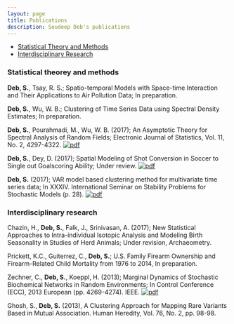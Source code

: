 ```yaml
---
layout: page
title: Publications
description: Soudeep Deb's publications
---
```


<div class="navbar">
    <div class="navbar-inner">
        <ul class="nav">
            <li><a href="#articles">Statistical Theory and Methods</a></li>
            <li><a href="#others">Interdisciplinary Research</a></li>
        </ul>
    </div>
</div>


### <a name="articles"></a>Statistical theorey and methods

**Deb, S.**, Tsay, R. S.; Spatio-temporal Models with Space-time Interaction and Their Applications to Air Pollution Data; In preparation. 

**Deb, S.**, Wu, W. B.; Clustering of Time Series Data using Spectral Density Estimates; In preparation.

**Deb, S.**, Pourahmadi, M., Wu, W. B. (2017); An Asymptotic Theory for Spectral Analysis of Random Fields;  Electronic Journal of Statistics, Vol. 11, No. 2, 4297-4322. [![pdf](icons16/pdf-icon.png)](https://projecteuclid.org/euclid.ejs/1510563632)

**Deb, S.**, Dey, D. (2017); Spatial Modeling of Shot Conversion in Soccer to Single out Goalscoring Ability; Under review. [![pdf](icons16/pdf-icon.png)](https://arxiv.org/abs/1702.05662)

**Deb, S.** (2017); VAR model based clustering method for multivariate time series data; In XXXIV. International Seminar on Stability Problems for Stochastic Models (p. 28). [![pdf](icons16/pdf-icon.png)](https://arato.inf.unideb.hu/isspsm2017/docs/abstbookb5_2017.pdf#page=40)

### <a name="others"></a>Interdisciplinary research

Chazin, H., **Deb, S.**, Falk, J., Srinivasan, A. (2017); New Statistical Approaches to Intra-individual Isotopic Analysis and Modeling Birth Seasonality in Studies of Herd Animals; Under revision, Archaeometry.

Prickett, K.C., Guiterrez, C., **Deb, S.**; U.S. Family Firearm Ownership and Firearm-Related Child Mortality from 1976 to 2014, In preparation.

Zechner, C., **Deb, S.**, Koeppl, H. (2013); Marginal Dynamics of Stochastic Biochemical Networks in Random Environments; In Control Conference (ECC), 2013 European (pp. 4269-4274). IEEE. [![pdf](icons16/pdf-icon.png)](http://ieeexplore.ieee.org/xpls/icp.jsp?arnumber=6669606)

Ghosh, S., **Deb, S.** (2013), A Clustering Approach for Mapping Rare Variants Based in Mutual Association. Human Heredity, Vol. 76, No. 2, pp. 98-98. 


